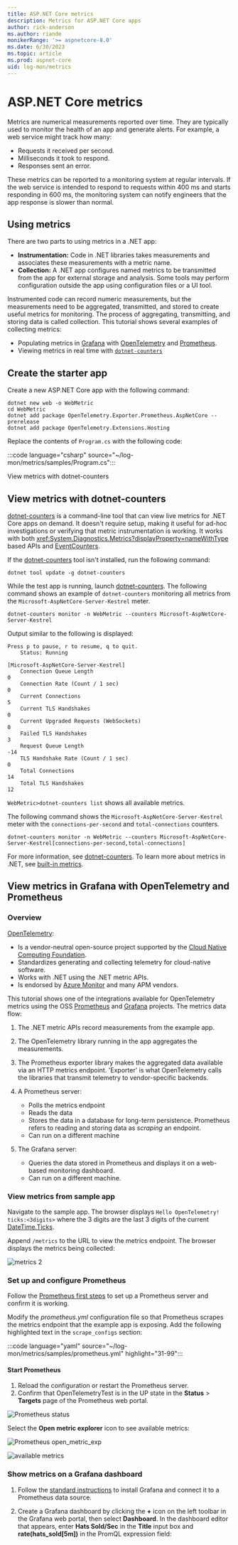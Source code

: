 ```yaml
---
title: ASP.NET Core metrics
description: Metrics for ASP.NET Core apps
author: rick-anderson
ms.author: riande
monikerRange: '>= aspnetcore-8.0'
ms.date: 6/30/2023
ms.topic: article
ms.prod: aspnet-core
uid: log-mon/metrics
---
```


# ASP.NET Core metrics

Metrics are numerical measurements reported over time. They are typically used to monitor the health of an app and generate alerts. For example, a web service might track how many:

* Requests it received per second.
* Milliseconds it took to respond.
* Responses sent an error.

These metrics can be reported to a monitoring system at regular intervals. If the web service is intended to respond to requests within 400 ms and starts responding in 600 ms, the monitoring system can notify engineers that the app response is slower than normal.

## Using metrics

There are two parts to using metrics in a .NET app:

* **Instrumentation:** Code in .NET libraries takes measurements and associates these measurements with a metric name.
* **Collection:** A .NET app configures named metrics to be transmitted from the app for external storage and analysis. Some tools may perform configuration outside the app using configuration files or a UI tool.

Instrumented code can record numeric measurements, but the measurements need to be aggregated, transmitted, and stored to create useful metrics for monitoring. The process of aggregating, transmitting, and storing data is called collection. This tutorial shows several examples of collecting metrics:

* Populating metrics in [Grafana](https://grafana.com/) with [OpenTelemetry](https://opentelemetry.io/) and [Prometheus](https://prometheus.io/).
* Viewing metrics in real time with [`dotnet-counters`](/dotnet/core/diagnostics/dotnet-counters)

## Create the starter app

Create a new ASP.NET Core app with the following command:

```dotnetcli
dotnet new web -o WebMetric
cd WebMetric
dotnet add package OpenTelemetry.Exporter.Prometheus.AspNetCore --prerelease
dotnet add package OpenTelemetry.Extensions.Hosting
```

Replace the contents of `Program.cs` with the following code:

:::code language="csharp" source="~/log-mon/metrics/samples/Program.cs":::

View metrics with dotnet-counters

## View metrics with dotnet-counters

[dotnet-counters](/dotnet/core/diagnostics/dotnet-counters) is a command-line tool that can view live metrics for .NET Core apps on demand. It doesn't require setup, making it useful for ad-hoc investigations or verifying that metric instrumentation is working. It works with both <xref:System.Diagnostics.Metrics?displayProperty=nameWithType> based APIs and [EventCounters](/dotnet/core/diagnostics/event-counters).

If the [dotnet-counters](/dotnet/core/diagnostics/dotnet-counters) tool isn't installed, run the following command:

```dotnetcli
dotnet tool update -g dotnet-counters
```

While the test app is running, launch [dotnet-counters](/dotnet/core/diagnostics/dotnet-counters).
The following command shows an example of `dotnet-counters` monitoring all metrics from the `Microsoft-AspNetCore-Server-Kestrel` meter.

```dotnetcli
dotnet-counters monitor -n WebMetric --counters Microsoft-AspNetCore-Server-Kestrel
```

Output similar to the following is displayed:

```dotnetcli
Press p to pause, r to resume, q to quit.
    Status: Running

[Microsoft-AspNetCore-Server-Kestrel]
    Connection Queue Length                                                0
    Connection Rate (Count / 1 sec)                                        0
    Current Connections                                                    5
    Current TLS Handshakes                                                 0
    Current Upgraded Requests (WebSockets)                                 0
    Failed TLS Handshakes                                                  3
    Request Queue Length                                                 -14
    TLS Handshake Rate (Count / 1 sec)                                     0
    Total Connections                                                     14
    Total TLS Handshakes                                                  12
```

`WebMetric>dotnet-counters list` shows all available metrics.

The following command shows the `Microsoft-AspNetCore-Server-Kestrel` meter with the `connections-per-second` and `total-connections` counters.

```dotnetcli
dotnet-counters monitor -n WebMetric --counters Microsoft-AspNetCore-Server-Kestrel[connections-per-second,total-connections]
```

For more information, see [dotnet-counters](/dotnet/core/diagnostics/dotnet-counters). To learn more about metrics in .NET, see [built-in metrics](/dotnet/core/diagnostics/available-counters).

## View metrics in Grafana with OpenTelemetry and Prometheus

### Overview

[OpenTelemetry](https://opentelemetry.io/):

* Is a vendor-neutral open-source project supported by the [Cloud Native Computing Foundation](https://www.cncf.io/).
* Standardizes generating and collecting telemetry for cloud-native software.
* Works with .NET using the .NET metric APIs.
* Is endorsed by [Azure Monitor](/azure/azure-monitor/app/opentelemetry-overview) and many APM vendors.

This tutorial shows one of the integrations available for OpenTelemetry metrics using the OSS [Prometheus](https://prometheus.io/) and [Grafana](https://grafana.com/) projects. The metrics data flow:

1. The .NET metric APIs record measurements from the example app.
1. The OpenTelemetry library running in the app aggregates the measurements.
1. The Prometheus exporter library makes the aggregated data available via an HTTP metrics endpoint. 'Exporter' is what OpenTelemetry calls the libraries that transmit telemetry to vendor-specific backends.
1. A Prometheus server:

   * Polls the metrics endpoint
   * Reads the data
   * Stores the data in a database for long-term persistence. Prometheus refers to reading and storing data as *scraping* an endpoint.
   * Can run on a different machine

1. The Grafana server:

   * Queries the data stored in Prometheus and displays it on a web-based monitoring dashboard.
   * Can run on a different machine.

### View metrics from sample app

Navigate to the sample app. The browser displays `Hello OpenTelemetry! ticks:<3digits>` where the 3 digits are the last 3 digits of the current [DateTime.Ticks](/dotnet/api/system.datetime.ticks).

Append `/metrics` to the URL to view the metrics endpoint. The browser displays the metrics being collected:

![metrics 2](~/log-mon/metrics/static/metrics.png)

<!-- REVIEW: No ASP.NET Core metrics are displayed -->

### Set up and configure Prometheus

Follow the [Prometheus first steps](https://prometheus.io/docs/introduction/first_steps/) to set up a Prometheus server and confirm it is working.

Modify the *prometheus.yml* configuration file so that Prometheus scrapes the metrics endpoint that the example app is exposing. Add the following highlighted text in the `scrape_configs` section:

:::code language="yaml" source="~/log-mon/metrics/samples/prometheus.yml" highlight="31-99":::

#### Start Prometheus

1. Reload the configuration or restart the Prometheus server.
1. Confirm that OpenTelemetryTest is in the UP state in the **Status** > **Targets** page of the Prometheus web portal.

![Prometheus status](~/log-mon/metrics/static/prometheus_status.png)

Select the **Open metric explorer** icon to see available metrics:

![Prometheus open_metric_exp](~/log-mon/metrics/static/open_metric_exp.png)

<!-- No ASP.NET Core metrics -->

![available metrics](~/log-mon/metrics/static/metrics2.png)

### Show metrics on a Grafana dashboard

1. Follow the [standard instructions](https://prometheus.io/docs/visualization/grafana/#creating-a-prometheus-graph) to install Grafana and connect it to a Prometheus data source.

2. Create a Grafana dashboard by clicking the **+** icon on the left toolbar in the Grafana web portal, then select **Dashboard**. In the dashboard editor that appears, enter **Hats Sold/Sec** in the **Title** input box and **rate(hats_sold[5m])**  in the PromQL expression field: